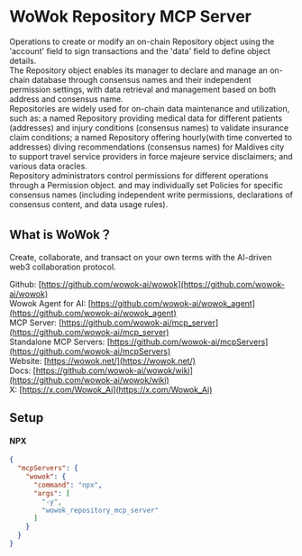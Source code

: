 # WoWok Repository MCP Server
Operations to create or modify an on-chain Repository object using the 'account' field to sign transactions and the 'data' field to define object details.      
The Repository object enables its manager to declare and manage an on-chain database through consensus names and their independent permission settings, with data retrieval and management based on both address and consensus name.     
Repositories are widely used for on-chain data maintenance and utilization, such as: a named Repository providing medical data for different patients (addresses) and injury conditions (consensus names) to validate insurance claim conditions; a named Repository offering hourly(with time converted to addresses) diving recommendations (consensus names) for Maldives city to support travel service providers in force majeure service disclaimers; and various data oracles.     
Repository administrators control permissions for different operations through a Permission object. and may individually set Policies for specific consensus names (including independent write permissions, declarations of consensus content, and data usage rules).   

## What is WoWok？
Create, collaborate, and transact on your own terms with the AI-driven web3 collaboration protocol.

Github: [https://github.com/wowok-ai/wowok](https://github.com/wowok-ai/wowok)   
Wowok Agent for AI: [https://github.com/wowok-ai/wowok_agent](https://github.com/wowok-ai/wowok_agent)   
MCP Server: [https://github.com/wowok-ai/mcp_server](https://github.com/wowok-ai/mcp_server)   
Standalone MCP Servers: [https://github.com/wowok-ai/mcpServers](https://github.com/wowok-ai/mcpServers)   
Website: [https://wowok.net/](https://wowok.net/)   
Docs: [https://github.com/wowok-ai/wowok/wiki](https://github.com/wowok-ai/wowok/wiki)   
X: [https://x.com/Wowok_Ai](https://x.com/Wowok_Ai)


## Setup   
#### NPX   
```json
{
  "mcpServers": {
    "wowok": {
      "command": "npx",
      "args": [
        "-y",
        "wowok_repository_mcp_server"
      ]
    }
  }
}
```